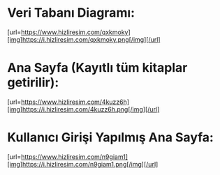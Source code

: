 # Veri Tabanı Diagramı:

[url=https://www.hizliresim.com/qxkmoky][img]https://i.hizliresim.com/qxkmoky.png[/img][/url]

# Ana Sayfa (Kayıtlı tüm kitaplar getirilir):

[url=https://www.hizliresim.com/4kuzz6h][img]https://i.hizliresim.com/4kuzz6h.png[/img][/url]

# Kullanıcı Girişi Yapılmış Ana Sayfa:

[url=https://www.hizliresim.com/n9giam1][img]https://i.hizliresim.com/n9giam1.png[/img][/url]